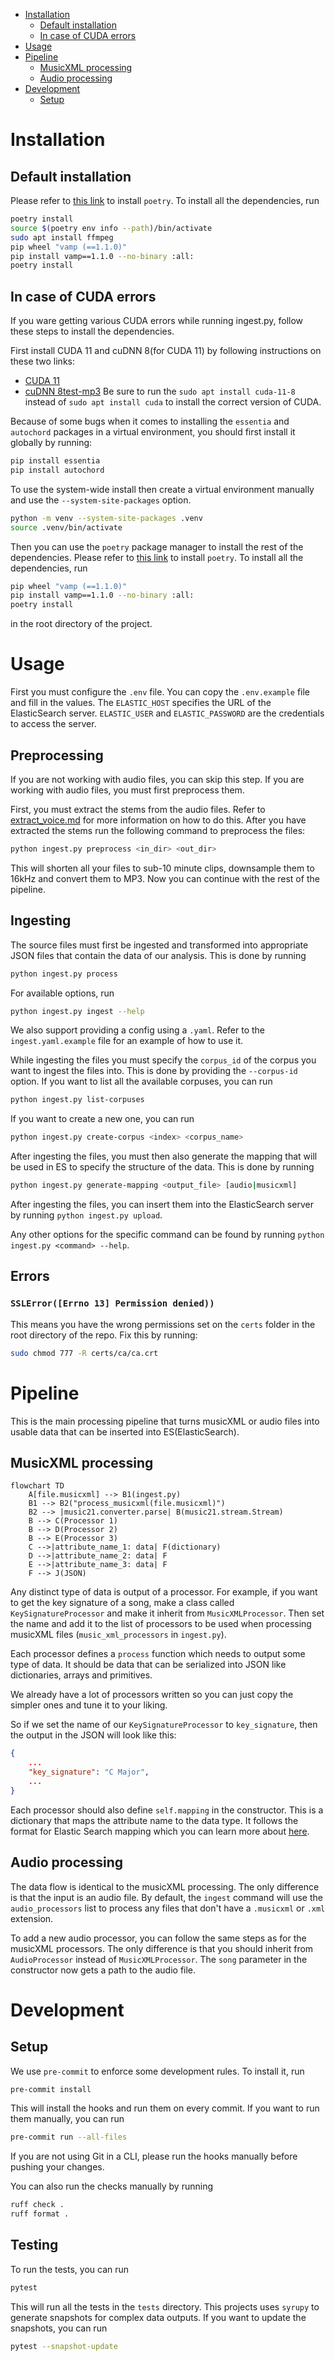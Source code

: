 <!-- TOC -->
* [Installation](#installation)
  * [Default installation](#default-installation)
  * [In case of CUDA errors](#in-case-of-cuda-errors)
* [Usage](#usage)
* [Pipeline](#pipeline)
  * [MusicXML processing](#musicxml-processing)
  * [Audio processing](#audio-processing)
* [Development](#development)
  * [Setup](#setup)
<!-- TOC -->

# Installation
## Default installation
Please refer to [this link](https://python-poetry.org/docs/#installation) to install `poetry`. To install all the dependencies, run
```bash 
poetry install
source $(poetry env info --path)/bin/activate
sudo apt install ffmpeg
pip wheel "vamp (==1.1.0)"
pip install vamp==1.1.0 --no-binary :all:
poetry install
``` 

## In case of CUDA errors
If you ware getting various CUDA errors while running ingest.py, follow these steps to install the dependencies.

First install CUDA 11 and cuDNN 8(for CUDA 11) by following instructions on these two links:
- [CUDA 11](https://developer.nvidia.com/cuda-11-8-0-download-archive)
- [cuDNN 8](https://developer.nvidia.com/rdp/cudnn-archive)[test-mp3](..%2Ftest-mp3)
Be sure to run the `sudo apt install cuda-11-8` instead of `sudo apt install cuda` to install the correct version of CUDA.

Because of some bugs when it comes to installing the `essentia` and `autochord` packages in a virtual environment, you should first install 
it globally by running:
```bash
pip install essentia
pip install autochord
```
To use the system-wide install then create a virtual environment manually and use the `--system-site-packages` option. 
```bash
python -m venv --system-site-packages .venv
source .venv/bin/activate
```

Then you can use the `poetry` package manager to install the rest of the dependencies.
Please refer to [this link](https://python-poetry.org/docs/#installation) to install `poetry`. To install all the dependencies, run 
```bash 
pip wheel "vamp (==1.1.0)"
pip install vamp==1.1.0 --no-binary :all:
poetry install
``` 
in the root directory of the project.

# Usage
First you must configure the `.env` file. You can copy the `.env.example` file and fill in the values. 
The `ELASTIC_HOST` specifies the URL of the ElasticSearch server. `ELASTIC_USER` and `ELASTIC_PASSWORD` are the credentials to access the server.

## Preprocessing
If you are not working with audio files, you can skip this step. 
If you are working with audio files, you must first preprocess them. 

First, you must extract the stems from the audio files. Refer to [extract_voice.md](extract_voice.md) for more information 
on how to do this. After you have extracted the stems run the following command to preprocess the files:
```bash
python ingest.py preprocess <in_dir> <out_dir>
```
This will shorten all your files to sub-10 minute clips, downsample them to 16kHz and convert them to MP3. Now you 
can continue with the rest of the pipeline.

## Ingesting

The source files must first be ingested and transformed into appropriate JSON files that contain
the data of our analysis. This is done by running
```bash
python ingest.py process
``` 
For available options, run 
```bash
python ingest.py ingest --help
``` 
We also support providing a config using a `.yaml`. Refer to the
`ingest.yaml.example` file for an example of how to use it.

While ingesting the files you must specify the `corpus_id` of the corpus you want to ingest the files into. This is done by providing the `--corpus-id` option.
If you want to list all the available corpuses, you can run 
```bash
python ingest.py list-corpuses
```
If you want to create a new one, you can run 
```bash
python ingest.py create-corpus <index> <corpus_name>
```

After ingesting the files, you must then also generate the mapping that will be used in ES to specify the structure
of the data. This is done by running
```bash
python ingest.py generate-mapping <output_file> [audio|musicxml]
```

After ingesting the files, you can insert them into the ElasticSearch server by running `python ingest.py upload`.

Any other options for the specific command can be found by running `python ingest.py <command> --help`.

## Errors

### `SSLError([Errno 13] Permission denied))`
This means you have the wrong permissions set on the `certs` folder in the root directory of the repo.
Fix this by running:
```bash
sudo chmod 777 -R certs/ca/ca.crt
```


# Pipeline
This is the main processing pipeline that turns musicXML or audio files into usable data that can be inserted into ES(ElasticSearch).

## MusicXML processing
```mermaid
flowchart TD
    A[file.musicxml] --> B1(ingest.py)
    B1 --> B2("process_musicxml(file.musicxml)")
    B2 --> |music21.converter.parse| B(music21.stream.Stream)
    B --> C(Processor 1)
    B --> D(Processor 2)
    B --> E(Processor 3)
    C -->|attribute_name_1: data| F(dictionary)
    D -->|attribute_name_2: data| F
    E -->|attribute_name_3: data| F
    F --> J(JSON)
```

Any distinct type of data is output of a processor. For example, if you want to get the key signature of a song, make a class
called `KeySignatureProcessor` and make it inherit from `MusicXMLProcessor`. Then set the name and add it to the list of processors to be used when processing musicXML files (`music_xml_processors` in `ingest.py`). 

Each processor defines a `process` function which needs to output some type of data. It should be data that can be serialized into JSON like dictionaries, arrays and primitives.

We already have a lot of processors written so you can just copy the simpler ones and tune it to your liking.

So if we set the name of our `KeySignatureProcessor` to `key_signature`, then the output in the JSON will look like this:
```json
{
    ...
    "key_signature": "C Major",
    ...
}
```

Each processor should also define `self.mapping` in the constructor. This is a dictionary that maps the attribute name to the data type.
It follows the format for Elastic Search mapping which you can learn more about [here](https://www.elastic.co/guide/en/elasticsearch/reference/current/explicit-mapping.html).

## Audio processing
The data flow is identical to the musicXML processing. The only difference is that the input is an audio file.
By default, the `ingest` command will use the `audio_processors` list to process any files that don't have a `.musicxml` or `.xml` extension.

To add a new audio processor, you can follow the same steps as for the musicXML processors. The only difference is that you should inherit from `AudioProcessor` instead of `MusicXMLProcessor`.
The `song` parameter in the constructor now gets a path to the audio file.

# Development

## Setup
We use `pre-commit` to enforce some development rules. To install it, run
```bash
pre-commit install
```
This will install the hooks and run them on every commit. If you want to run them manually, you can run
```bash
pre-commit run --all-files
```
If you are not using Git in a CLI, please run the hooks manually before pushing your changes.

You can also run the checks manually by running
```bash
ruff check .
ruff format .
```

## Testing
To run the tests, you can run
```bash
pytest
```
This will run all the tests in the `tests` directory. This projects uses `syrupy` to generate snapshots for complex
data outputs. If you want to update the snapshots, you can run
```bash
pytest --snapshot-update
```